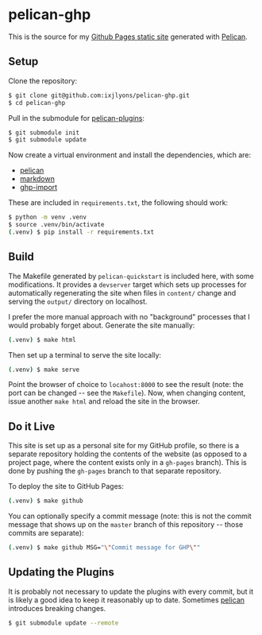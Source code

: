 # pelican-ghp

This is the source for my [Github Pages static site](ixjlyons.github.io)
generated with [Pelican][pelican].


## Setup

Clone the repository:

```bash
$ git clone git@github.com:ixjlyons/pelican-ghp.git
$ cd pelican-ghp
```

Pull in the submodule for [pelican-plugins][]:

```bash
$ git submodule init
$ git submodule update
```

Now create a virtual environment and install the dependencies, which are:

* [pelican][]
* [markdown][]
* [ghp-import][]

These are included in `requirements.txt`, the following should work:

```bash
$ python -m venv .venv
$ source .venv/bin/activate
(.venv) $ pip install -r requirements.txt
```


## Build

The Makefile generated by `pelican-quickstart` is included here, with some
modifications. It provides a `devserver` target which sets up processes for
automatically regenerating the site when files in `content/` change and serving
the `output/` directory on localhost.

I prefer the more manual approach with no "background" processes that I would
probably forget about. Generate the site manually:

```bash
(.venv) $ make html
```

Then set up a terminal to serve the site locally:

```bash
(.venv) $ make serve
```

Point the browser of choice to `locahost:8000` to see the result (note: the
port can be changed -- see the `Makefile`). Now, when changing content, issue
another `make html` and reload the site in the browser.


## Do it Live

This site is set up as a personal site for my GitHub profile, so there is
a separate repository holding the contents of the website (as opposed to
a project page, where the content exists only in a `gh-pages` branch). This is
done by pushing the `gh-pages` branch to that separate repository.

To deploy the site to GitHub Pages:

```bash
(.venv) $ make github
```

You can optionally specify a commit message (note: this is not the commit
message that shows up on the `master` branch of this repository -- those
commits are separate):

```bash
(.venv) $ make github MSG="\"Commit message for GHP\""
```


## Updating the Plugins

It is probably not necessary to update the plugins with every commit, but it
is likely a good idea to keep it reasonably up to date. Sometimes [pelican][]
introduces breaking changes.

```bash
$ git submodule update --remote
```


[pelican]: http://blog.getpelican.com/
[markdown]: https://pythonhosted.org/Markdown/
[pelican-plugins]: https://github.com/getpelican/pelican-plugins
[ghp-import]: https://github.com/davisp/ghp-import
